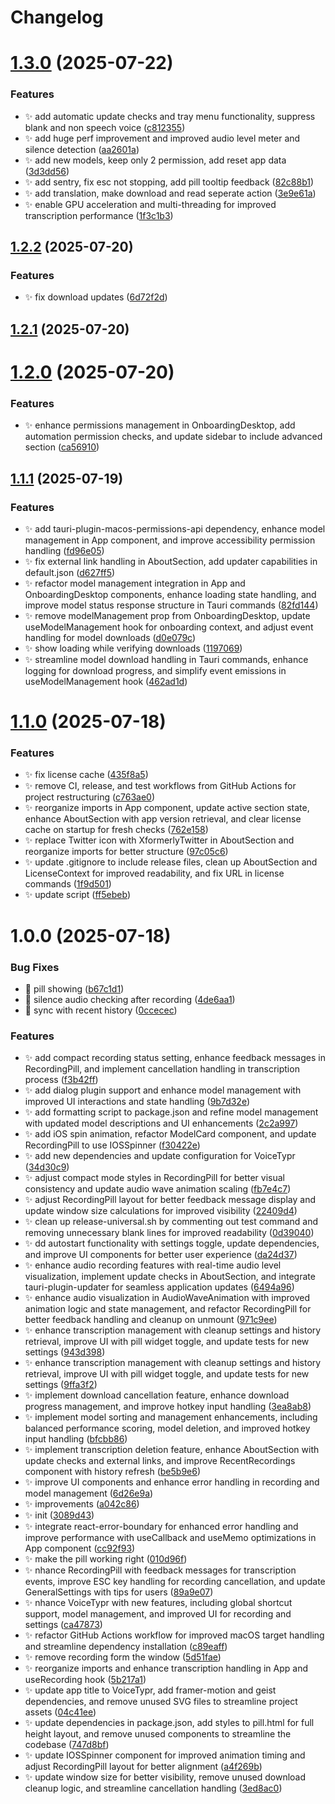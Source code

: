 # Changelog

# [1.3.0](https://github.com/moinulmoin/voicetypr/compare/v1.2.2...v1.3.0) (2025-07-22)


### Features

* :sparkles: add automatic update checks and tray menu functionality, suppress blank and non speech voice ([c812355](https://github.com/moinulmoin/voicetypr/commit/c81235554cc99d282965a89ebf0f5e4510821024))
* :sparkles: add huge perf improvement and improved audio level meter and silence detection ([aa2601a](https://github.com/moinulmoin/voicetypr/commit/aa2601a279d27646812609f43a7f0811c767c514))
* :sparkles: add new models, keep only 2 permission, add reset app data ([3d3dd56](https://github.com/moinulmoin/voicetypr/commit/3d3dd5613588f9512202316ad6eee06b8ecdc7ed))
* :sparkles: add sentry, fix esc not stopping, add pill tooltip feedback ([82c88b1](https://github.com/moinulmoin/voicetypr/commit/82c88b151a377cb0ce0b520cc6363aa1b9db8781))
* :sparkles: add translation, make download and read seperate action ([3e9e61a](https://github.com/moinulmoin/voicetypr/commit/3e9e61a294f6c0363da92ba64682f2226471f0d3))
* :sparkles: enable GPU acceleration and multi-threading for improved transcription performance ([1f3c1b3](https://github.com/moinulmoin/voicetypr/commit/1f3c1b39e570790b4f3424bed4be4e2d77db63c8))

## [1.2.2](https://github.com/moinulmoin/voicetypr/compare/v1.2.1...v1.2.2) (2025-07-20)


### Features

* :sparkles: fix download updates ([6d72f2d](https://github.com/moinulmoin/voicetypr/commit/6d72f2d33c650d282e5b701fb49f01f1cacd4b79))

## [1.2.1](https://github.com/moinulmoin/voicetypr/compare/v1.2.0...v1.2.1) (2025-07-20)

# [1.2.0](https://github.com/moinulmoin/voicetypr/compare/v1.1.1...v1.2.0) (2025-07-20)


### Features

* :sparkles: enhance permissions management in OnboardingDesktop, add automation permission checks, and update sidebar to include advanced section ([ca56910](https://github.com/moinulmoin/voicetypr/commit/ca56910ceec1b686a3fa76ee725017de22a9b52c))

## [1.1.1](https://github.com/moinulmoin/voicetypr/compare/v1.1.0...v1.1.1) (2025-07-19)


### Features

* :sparkles: add tauri-plugin-macos-permissions-api dependency, enhance model management in App component, and improve accessibility permission handling ([fd96e05](https://github.com/moinulmoin/voicetypr/commit/fd96e05853fb35794eac1565fc5670855ba0705c))
* :sparkles: fix external link handling in AboutSection,  add updater capabilities in default.json ([d627ff5](https://github.com/moinulmoin/voicetypr/commit/d627ff5194257d9f1ad91320c51c9f7849fceaac))
* :sparkles: refactor model management integration in App and OnboardingDesktop components, enhance loading state handling, and improve model status response structure in Tauri commands ([82fd144](https://github.com/moinulmoin/voicetypr/commit/82fd144ee717e79315a7957367878ba2a0498055))
* :sparkles: remove modelManagement prop from OnboardingDesktop, update useModelManagement hook for onboarding context, and adjust event handling for model downloads ([d0e079c](https://github.com/moinulmoin/voicetypr/commit/d0e079ca154b2f6ce41152856aeb7b4828c8e3bd))
* :sparkles: show loading while verifying downloads ([1197069](https://github.com/moinulmoin/voicetypr/commit/11970698c976c6728025809633e9ebf775ba8675))
* :sparkles: streamline model download handling in Tauri commands, enhance logging for download progress, and simplify event emissions in useModelManagement hook ([462ad1d](https://github.com/moinulmoin/voicetypr/commit/462ad1d53658cbe789a1f396ce3aaae2d51f8310))

# [1.1.0](https://github.com/moinulmoin/voicetypr/compare/v1.0.0...v1.1.0) (2025-07-18)


### Features

* :sparkles: fix license cache ([435f8a5](https://github.com/moinulmoin/voicetypr/commit/435f8a557962fb845302d20dd5aac57acbe9a26f))
* :sparkles: remove CI, release, and test workflows from GitHub Actions for project restructuring ([c763ae0](https://github.com/moinulmoin/voicetypr/commit/c763ae083c63f2982edeb066d43b0ddc0e87881e))
* :sparkles: reorganize imports in App component, update active section state, enhance AboutSection with app version retrieval, and clear license cache on startup for fresh checks ([762e158](https://github.com/moinulmoin/voicetypr/commit/762e1583b2aa6eac6b4ceb5736e406671a0e5318))
* :sparkles: replace Twitter icon with XformerlyTwitter in AboutSection and reorganize imports for better structure ([97c05c6](https://github.com/moinulmoin/voicetypr/commit/97c05c6f4515ef29a1b7bf4cbe05e7991bb3116d))
* :sparkles: update .gitignore to include release files, clean up AboutSection and LicenseContext for improved readability, and fix URL in license commands ([1f9d501](https://github.com/moinulmoin/voicetypr/commit/1f9d501b5e56a7f5a8d66251d17e420ca2b246f4))
* :sparkles: update script ([ff5ebeb](https://github.com/moinulmoin/voicetypr/commit/ff5ebeb4816325efaaa2cc74e4a08801bade61c9))

# 1.0.0 (2025-07-18)


### Bug Fixes

* :bug: pill showing ([b67c1d1](https://github.com/moinulmoin/voicetypr/commit/b67c1d1cd926f67a132637f6bf870815cae19b10))
* :bug: silence audio checking after recording ([4de6aa1](https://github.com/moinulmoin/voicetypr/commit/4de6aa14bc346b487930d8bfdaa87eda40dfc603))
* :bug: sync with recent history ([0ccecec](https://github.com/moinulmoin/voicetypr/commit/0ccececb2bb23a1a45ea894e216540c0f1b34e4a))


### Features

* :sparkles: add compact recording status setting, enhance feedback messages in RecordingPill, and implement cancellation handling in transcription process ([f3b42ff](https://github.com/moinulmoin/voicetypr/commit/f3b42ff3571efceb2d6e1ff9d27c5d899cfc7f72))
* :sparkles: add dialog plugin support and enhance model management with improved UI interactions and state handling ([9b7d32e](https://github.com/moinulmoin/voicetypr/commit/9b7d32eea4619fd6bee128470c277888234ea477))
* :sparkles: add formatting script to package.json and refine model management with updated model descriptions and UI enhancements ([2c2a997](https://github.com/moinulmoin/voicetypr/commit/2c2a9978f776fe71cb781b542242de511e6fa583))
* :sparkles: add iOS spin animation, refactor ModelCard component, and update RecordingPill to use IOSSpinner ([f30422e](https://github.com/moinulmoin/voicetypr/commit/f30422e37244282a55c4932b5f9ef54bf30d6535))
* :sparkles: add new dependencies and update configuration for VoiceTypr ([34d30c9](https://github.com/moinulmoin/voicetypr/commit/34d30c99a91731d76fa2021bc383cf26aec7bbc4))
* :sparkles: adjust compact mode styles in RecordingPill for better visual consistency and update audio wave animation scaling ([fb7e4c7](https://github.com/moinulmoin/voicetypr/commit/fb7e4c71f42a8ec39011f1395ade4126da2107bb))
* :sparkles: adjust RecordingPill layout for better feedback message display and update window size calculations for improved visibility ([22409d4](https://github.com/moinulmoin/voicetypr/commit/22409d41cd5a0396b072817a9cb04ce01c97b5db))
* :sparkles: clean up release-universal.sh by commenting out test command and removing unnecessary blank lines for improved readability ([0d39040](https://github.com/moinulmoin/voicetypr/commit/0d390404b46c955110ea4870dc09e31413a8c211))
* :sparkles: dd autostart functionality with settings toggle, update dependencies, and improve UI components for better user experience ([da24d37](https://github.com/moinulmoin/voicetypr/commit/da24d373601325891da7c0026decaae17ec2d6cc))
* :sparkles: enhance audio recording features with real-time audio level visualization, implement update checks in AboutSection, and integrate tauri-plugin-updater for seamless application updates ([6494a96](https://github.com/moinulmoin/voicetypr/commit/6494a96a33c01c181c4939d3927112956a5b248e))
* :sparkles: enhance audio visualization in AudioWaveAnimation with improved animation logic and state management, and refactor RecordingPill for better feedback handling and cleanup on unmount ([971c9ee](https://github.com/moinulmoin/voicetypr/commit/971c9ee6bd0ae2357b6f28a55a22986624615ccd))
* :sparkles: enhance transcription management with cleanup settings and history retrieval, improve UI with pill widget toggle, and update tests for new settings ([943d398](https://github.com/moinulmoin/voicetypr/commit/943d398219063081bdd78fe2a019d4dc44053149))
* :sparkles: enhance transcription management with cleanup settings and history retrieval, improve UI with pill widget toggle, and update tests for new settings ([9ffa3f2](https://github.com/moinulmoin/voicetypr/commit/9ffa3f2a463a193a3952fb7e7069e7f0ce8566b9))
* :sparkles: implement download cancellation feature, enhance download progress management, and improve hotkey input handling ([3ea8ab8](https://github.com/moinulmoin/voicetypr/commit/3ea8ab83a94be0b59b5e5b1ac7be414dd841ce7d))
* :sparkles: implement model sorting and management enhancements, including balanced performance scoring, model deletion, and improved hotkey input handling ([bfcbb86](https://github.com/moinulmoin/voicetypr/commit/bfcbb8630f1174c70bee64f3ce2670f15f05412f))
* :sparkles: implement transcription deletion feature, enhance AboutSection with update checks and external links, and improve RecentRecordings component with history refresh ([be5b9e6](https://github.com/moinulmoin/voicetypr/commit/be5b9e67ee2cf64957184aacb0bf11e966d8cb91))
* :sparkles: improve UI components and enhance error handling in recording and model management ([6d26e9a](https://github.com/moinulmoin/voicetypr/commit/6d26e9a94e93893caec6a610cf2d1a73dfbebf9c))
* :sparkles: improvements ([a042c86](https://github.com/moinulmoin/voicetypr/commit/a042c863711642390cb1a0d6e153431d03b9e6e7))
* :sparkles: init ([3089d43](https://github.com/moinulmoin/voicetypr/commit/3089d43a5926f0eb4b11b33f1de1d8c029b7ed1c))
* :sparkles: integrate react-error-boundary for enhanced error handling and improve performance with useCallback and useMemo optimizations in App component ([cc92f93](https://github.com/moinulmoin/voicetypr/commit/cc92f931fe5be2d70a80340d16456c0ff626b614))
* :sparkles: make the pill working right ([010d96f](https://github.com/moinulmoin/voicetypr/commit/010d96f839c5d4ebab04d290661ef41184d43fe6))
* :sparkles: nhance RecordingPill with feedback messages for transcription events, improve ESC key handling for recording cancellation, and update GeneralSettings with tips for users ([89a9e07](https://github.com/moinulmoin/voicetypr/commit/89a9e07b8601bad91017782d928e2191f4db42a2))
* :sparkles: nhance VoiceTypr with new features, including global shortcut support, model management, and improved UI for recording and settings ([ca47873](https://github.com/moinulmoin/voicetypr/commit/ca47873a46856ec5e72c0fffee8286aa79f2a2c6))
* :sparkles: refactor GitHub Actions workflow for improved macOS target handling and streamline dependency installation ([c89eaff](https://github.com/moinulmoin/voicetypr/commit/c89eaff4bb4a0757551101495060fa73921ca31f))
* :sparkles: remove recording form the window ([5d51fae](https://github.com/moinulmoin/voicetypr/commit/5d51faef30a32ba8a676bc819538ed56ae0f1c3d))
* :sparkles: reorganize imports and enhance transcription handling in App and useRecording hook ([5b217a1](https://github.com/moinulmoin/voicetypr/commit/5b217a172eb4ac6007f0a396ae8769236c91ebca))
* :sparkles: update app title to VoiceTypr, add framer-motion and geist dependencies, and remove unused SVG files to streamline project assets ([04c41ee](https://github.com/moinulmoin/voicetypr/commit/04c41ee61c9b1479593350b25301a92f8bdfec6b))
* :sparkles: update dependencies in package.json, add styles to pill.html for full height layout, and remove unused components to streamline the codebase ([747d8bf](https://github.com/moinulmoin/voicetypr/commit/747d8bfb2f94784b77a3b854c41cb708c1acba84))
* :sparkles: update IOSSpinner component for improved animation timing and adjust RecordingPill layout for better alignment ([a4f269b](https://github.com/moinulmoin/voicetypr/commit/a4f269bdd8365c78c7c3b42093e9a049c44d21a1))
* :sparkles: update window size for better visibility, remove unused download cleanup logic, and streamline cancellation handling ([3ed8ac0](https://github.com/moinulmoin/voicetypr/commit/3ed8ac026db9b69fbbfb4d0dc711e96ff0ec06b6))
